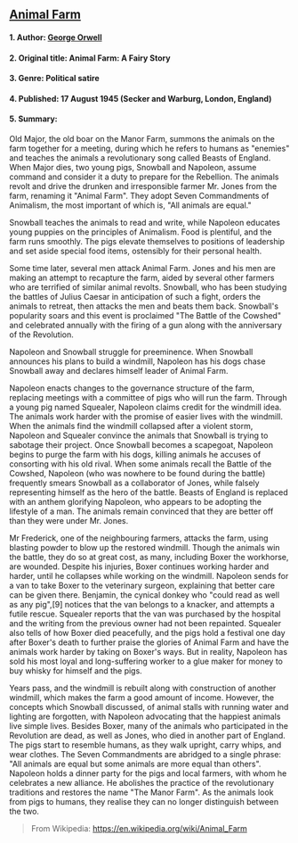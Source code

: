 ## [Animal Farm](https://en.wikipedia.org/wiki/Animal_Farm)

#### 1. Author: [George Orwell](https://en.wikipedia.org/wiki/George_Orwell)
#### 2. Original title: Animal Farm: A Fairy Story
#### 3. Genre:	Political satire
#### 4. Published: 17 August 1945 (Secker and Warburg, London, England)
#### 5. Summary: 

Old Major, the old boar on the Manor Farm, summons the animals on the farm together for a meeting, during which he refers to humans as "enemies" and teaches the animals a revolutionary song called Beasts of England. When Major dies, two young pigs, Snowball and Napoleon, assume command and consider it a duty to prepare for the Rebellion. The animals revolt and drive the drunken and irresponsible farmer Mr. Jones from the farm, renaming it "Animal Farm". They adopt Seven Commandments of Animalism, the most important of which is, "All animals are equal."

Snowball teaches the animals to read and write, while Napoleon educates young puppies on the principles of Animalism. Food is plentiful, and the farm runs smoothly. The pigs elevate themselves to positions of leadership and set aside special food items, ostensibly for their personal health.

Some time later, several men attack Animal Farm. Jones and his men are making an attempt to recapture the farm, aided by several other farmers who are terrified of similar animal revolts. Snowball, who has been studying the battles of Julius Caesar in anticipation of such a fight, orders the animals to retreat, then attacks the men and beats them back. Snowball's popularity soars and this event is proclaimed "The Battle of the Cowshed" and celebrated annually with the firing of a gun along with the anniversary of the Revolution.

Napoleon and Snowball struggle for preeminence. When Snowball announces his plans to build a windmill, Napoleon has his dogs chase Snowball away and declares himself leader of Animal Farm.

Napoleon enacts changes to the governance structure of the farm, replacing meetings with a committee of pigs who will run the farm. Through a young pig named Squealer, Napoleon claims credit for the windmill idea. The animals work harder with the promise of easier lives with the windmill. When the animals find the windmill collapsed after a violent storm, Napoleon and Squealer convince the animals that Snowball is trying to sabotage their project. Once Snowball becomes a scapegoat, Napoleon begins to purge the farm with his dogs, killing animals he accuses of consorting with his old rival. When some animals recall the Battle of the Cowshed, Napoleon (who was nowhere to be found during the battle) frequently smears Snowball as a collaborator of Jones, while falsely representing himself as the hero of the battle. Beasts of England is replaced with an anthem glorifying Napoleon, who appears to be adopting the lifestyle of a man. The animals remain convinced that they are better off than they were under Mr. Jones.

Mr Frederick, one of the neighbouring farmers, attacks the farm, using blasting powder to blow up the restored windmill. Though the animals win the battle, they do so at great cost, as many, including Boxer the workhorse, are wounded. Despite his injuries, Boxer continues working harder and harder, until he collapses while working on the windmill. Napoleon sends for a van to take Boxer to the veterinary surgeon, explaining that better care can be given there. Benjamin, the cynical donkey who "could read as well as any pig",[9] notices that the van belongs to a knacker, and attempts a futile rescue. Squealer reports that the van was purchased by the hospital and the writing from the previous owner had not been repainted. Squealer also tells of how Boxer died peacefully, and the pigs hold a festival one day after Boxer's death to further praise the glories of Animal Farm and have the animals work harder by taking on Boxer's ways. But in reality, Napoleon has sold his most loyal and long-suffering worker to a glue maker for money to buy whisky for himself and the pigs.

Years pass, and the windmill is rebuilt along with construction of another windmill, which makes the farm a good amount of income. However, the concepts which Snowball discussed, of animal stalls with running water and lighting are forgotten, with Napoleon advocating that the happiest animals live simple lives. Besides Boxer, many of the animals who participated in the Revolution are dead, as well as Jones, who died in another part of England. The pigs start to resemble humans, as they walk upright, carry whips, and wear clothes. The Seven Commandments are abridged to a single phrase: "All animals are equal but some animals are more equal than others". Napoleon holds a dinner party for the pigs and local farmers, with whom he celebrates a new alliance. He abolishes the practice of the revolutionary traditions and restores the name "The Manor Farm". As the animals look from pigs to humans, they realise they can no longer distinguish between the two.

> From Wikipedia: https://en.wikipedia.org/wiki/Animal_Farm
